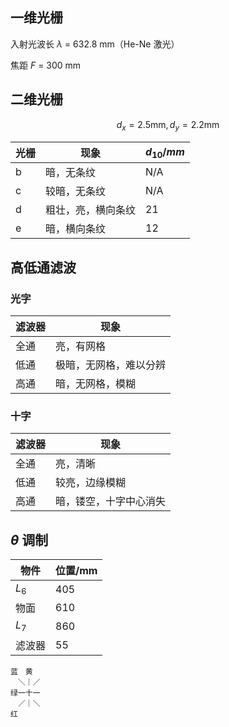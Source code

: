 ## 一维光栅

入射光波长 $λ$ = 632.8 mm（He-Ne 激光）

焦距 $F$ = 300 mm

## 二维光栅

$$ d_x = 2.5 \mathrm{mm},　d_y = 2.2 \mathrm{mm} $$

| 光栅 | 现象               | $d_{10}/mm$ |
| ---- | ------------------ | ----------- |
| b    | 暗，无条纹         | N/A         |
| c    | 较暗，无条纹       | N/A         |
| d    | 粗壮，亮，横向条纹 | 21          |
| e    | 暗，横向条纹       | 12          |

## 高低通滤波

### 光字

| 滤波器 | 现象                   |
| ------ | ---------------------- |
| 全通   | 亮，有网格             |
| 低通   | 极暗，无网格，难以分辨 |
| 高通   | 暗，无网格，模糊       |

### 十字

| 滤波器 | 现象                     |
| ------ | ------------------------ |
| 全通   | 亮，清晰                 |
| 低通   | 较亮，边缘模糊           |
| 高通   | 暗，镂空，十字中心消失 |

## $\theta$ 调制

| 物件   | 位置/mm |
| ------ | ------- |
| $L_6$  | 405     |
| 物面   | 610     |
| $L_7$  | 860     |
| 滤波器 | 55      |

```text
蓝　黄
　＼｜／
绿一十一
　／｜＼
红
```
